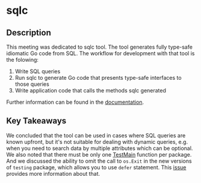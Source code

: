 # sqlc
## Description
This meeting was dedicated to sqlc tool. The tool generates fully type-safe idiomatic Go code from SQL. The workflow for development with that tool is the folowing:
1. Write SQL queries 
2. Run sqlc to generate Go code that presents type-safe interfaces to those queries
3. Write application code that calls the methods sqlc generated

Further information can be found in the [documentation](https://docs.sqlc.dev/en/latest/index.html).
## Key Takeaways
We concluded that the tool can be used in cases where SQL queries are known upfront, but it's not suitable for dealing with dynamic queries, e.g. when you need to search data by multiple attributes which can be optional. 
We also noted that there must be only one [TestMain](https://pkg.go.dev/testing#hdr-Main) function per package. And we discussed the ability to omit the call to `os.Exit` in the new versions of `testing` package, which allows you to use `defer` statement. This [issue](https://github.com/golang/go/issues/34129) provides more information about that.
